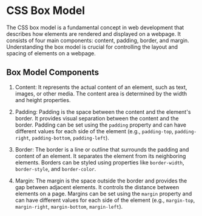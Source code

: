 # CSS Box Model

The CSS box model is a fundamental concept in web development that describes how elements are rendered and displayed on a webpage. It consists of four main components: content, padding, border, and margin. Understanding the box model is crucial for controlling the layout and spacing of elements on a webpage.

## Box Model Components

1. Content: It represents the actual content of an element, such as text, images, or other media. The content area is determined by the width and height properties.

2. Padding: Padding is the space between the content and the element's border. It provides visual separation between the content and the border. Padding can be set using the `padding` property and can have different values for each side of the element (e.g., `padding-top`, `padding-right`, `padding-bottom`, `padding-left`).

3. Border: The border is a line or outline that surrounds the padding and content of an element. It separates the element from its neighboring elements. Borders can be styled using properties like `border-width`, `border-style`, and `border-color`.

4. Margin: The margin is the space outside the border and provides the gap between adjacent elements. It controls the distance between elements on a page. Margins can be set using the `margin` property and can have different values for each side of the element (e.g., `margin-top`, `margin-right`, `margin-bottom`, `margin-left`).



